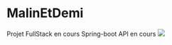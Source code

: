 # MalinEtDemi

Projet FullStack en cours
Spring-boot API en cours
<img src="https://res.cloudinary.com/dbu3ntrbw/image/upload/v1739455122/malin-et-demi.png" />
